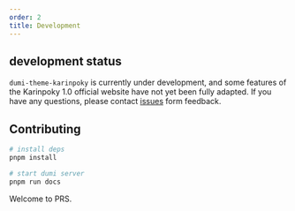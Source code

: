 ```yaml
---
order: 2
title: Development
---
```


## development status

`dumi-theme-karinpoky` is currently under development, and some features of the Karinpoky 1.0 official website have not yet been fully adapted. If you have any questions, please contact [issues](https://github.com/geektcp/dumi-theme-karinpoky/issues) form feedback.

## Contributing

```bash
# install deps
pnpm install

# start dumi server
pnpm run docs
```

Welcome to PRS.
